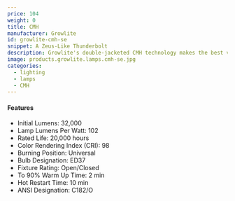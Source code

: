 ```yaml
---
price: 104
weight: 0
title: CMH
manufacturer: Growlite
id: growlite-cmh-se
snippet: A Zeus-Like Thunderbolt
description: Growlite's double-jacketed CMH technology makes the best veg light on the market.
image: products.growlite.lamps.cmh-se.jpg
categories:
  - lighting
  - lamps
  - CMH
---
```


#### Features

* Initial Lumens: 32,000
* Lamp Lumens Per Watt: 102
* Rated Life: 20,000 hours
* Color Rendering Index (CRI): 98
* Burning Position: Universal
* Bulb Designation: ED37
* Fixture Rating: Open/Closed
* To 90% Warm Up Time: 2 min
* Hot Restart Time: 10 min
* ANSI Designation: C182/O
